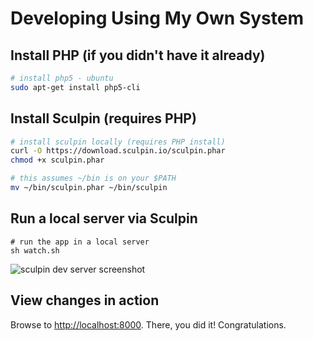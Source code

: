 # Developing Using My Own System
## Install PHP (if you didn't have it already)

```sh
# install php5 - ubuntu
sudo apt-get install php5-cli
```

## Install Sculpin (requires PHP)

```sh
# install sculpin locally (requires PHP install)
curl -O https://download.sculpin.io/sculpin.phar
chmod +x sculpin.phar

# this assumes ~/bin is on your $PATH
mv ~/bin/sculpin.phar ~/bin/sculpin
```

## Run a local server via Sculpin

```
# run the app in a local server
sh watch.sh
```

![sculpin dev server screenshot](http://i.imgur.com/ApwpH0H.png)

## View changes in action

Browse to [http://localhost:8000](http://localhost:8000).  There, you did it!  Congratulations.

